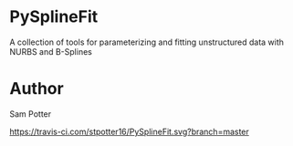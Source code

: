 # PySplineFit
A collection of tools for parameterizing and fitting unstructured data with NURBS and B-Splines
# Author
Sam Potter

https://travis-ci.com/stpotter16/PySplineFit.svg?branch=master
